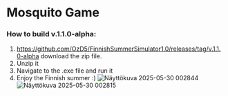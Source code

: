 # Mosquito Game

### How to build v.1.1.0-alpha:
 1. https://github.com/OzD5/FinnishSummerSimulator1.0/releases/tag/v.1.1.0-alpha download the zip file.
 2. Unzip it
 3. Navigate to the .exe file and run it
 4. Enjoy the Finnish summer :)
![Näyttökuva 2025-05-30 002844](https://github.com/user-attachments/assets/8ddf4b49-7a23-40c3-84dd-22d5aaa96580)
![Näyttökuva 2025-05-30 002815](https://github.com/user-attachments/assets/6bb2a79f-0366-434f-865d-df3262dc2151)
